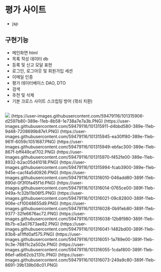 # 평가 사이트
- jsp

## 구현기능

- 메인화면 html
- 목록 작성 데이터 db
- 등록 및 신고 모달 표현
- 로그인, 로그아웃 및 회원가입 세션
- 이메일 인증
- 평가 데이터베이스 DAO, DTO
- 검색
- 추천 및 삭제
- 기본 크로스 사이트 스크립팅 방어 (꺾쇠 치환)

##
<img src="https://user-images.githubusercontent.com/59479116/101315875-c66db980-389e-11eb-9b69-4215537a9f49.PNG">
(https://user-images.githubusercontent.com/59479116/101315906-d2597b80-389e-11eb-8b58-1e738a7e7a3b.PNG)
(https://user-images.githubusercontent.com/59479116/101315911-d4bbd580-389e-11eb-9d48-7208699b87e1.PNG)
(https://user-images.githubusercontent.com/59479116/101315945-ea30ff80-389e-11eb-961f-6059c1051687.PNG)
(https://user-images.githubusercontent.com/59479116/101315949-ebfac300-389e-11eb-867f-bff449caf702.PNG)
(https://user-images.githubusercontent.com/59479116/101315970-f452fe00-389e-11eb-8932-b2ac05d41018.PNG)
(https://user-images.githubusercontent.com/59479116/101315994-fcab3900-389e-11eb-945e-cacf4a5d0926.PNG)
(https://user-images.githubusercontent.com/59479116/101316010-046add80-389f-11eb-890d-0f3f0fa45f1d.PNG)
(https://user-images.githubusercontent.com/59479116/101316014-0765ce00-389f-11eb-949a-fc32b11b06f5.PNG)
(https://user-images.githubusercontent.com/59479116/101316021-09c82800-389f-11eb-906e-cf10048655d9.PNG)
(https://user-images.githubusercontent.com/59479116/101316028-0b91eb80-389f-11eb-9377-32fe6676ac72.PNG)
(https://user-images.githubusercontent.com/59479116/101316038-12b8f980-389f-11eb-8b7b-e3a07673ae82.PNG)
(https://user-images.githubusercontent.com/59479116/101316041-1482bd00-389f-11eb-83b8-a11ffd0af575.PNG)
(https://user-images.githubusercontent.com/59479116/101316051-1a789e00-389f-11eb-9c3e-78811c2a502e.PNG)
(https://user-images.githubusercontent.com/59479116/101316055-1cdaf800-389f-11eb-86ef-a6b62cb2131c.PNG)
(https://user-images.githubusercontent.com/59479116/101316073-249a9c80-389f-11eb-8691-39b139b08c01.PNG)
